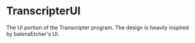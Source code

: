 # TranscripterUI

The UI portion of the Transcripter program. The design is heavily inspired by balenaEtcher's UI.